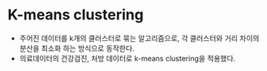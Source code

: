 # K-means clustering
* 주어진 데이터를 k개의 클러스터로 묶는 알고리즘으로, 각 클러스터와 거리 차이의 분산을 최소화 하는 방식으로 동작한다.
* 의료데이터의 건강검진, 처방 데이터로 k-means clustering을 적용했다.
